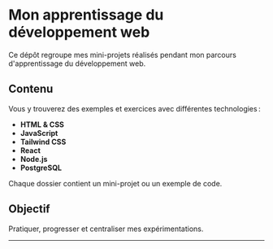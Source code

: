 # Mon apprentissage du développement web

Ce dépôt regroupe mes mini-projets réalisés pendant mon parcours d'apprentissage du développement web.

## Contenu

Vous y trouverez des exemples et exercices avec différentes technologies :

- **HTML & CSS**
- **JavaScript**
- **Tailwind CSS**
- **React**
- **Node.js**
- **PostgreSQL**

Chaque dossier contient un mini-projet ou un exemple de code.

## Objectif

Pratiquer, progresser et centraliser mes expérimentations.

---

